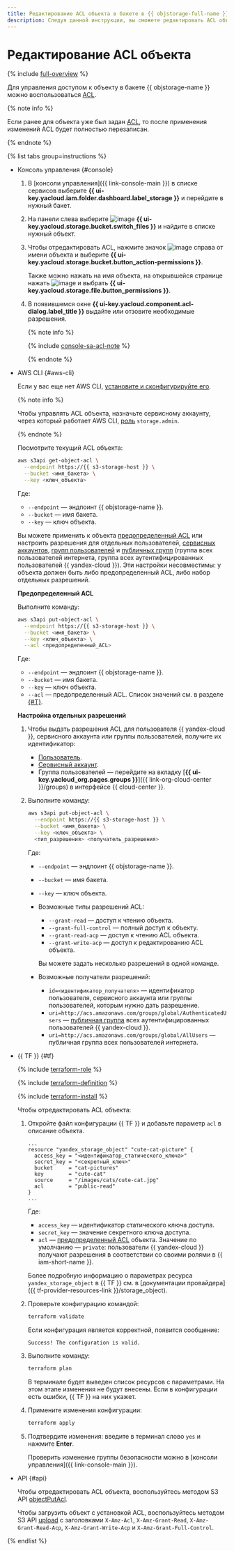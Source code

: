```yaml
---
title: Редактирование ACL объекта в бакете в {{ objstorage-full-name }}
description: Следуя данной инструкции, вы сможете редактировать ACL объекта в бакете в {{ objstorage-name }}.
---
```


# Редактирование ACL объекта

{% include [full-overview](../../../_includes/storage/security/full-overview.md) %}

Для управления доступом к объекту в бакете {{ objstorage-name }} можно воспользоваться [ACL](../../concepts/acl.md).

{% note info %}

Если ранее для объекта уже был задан [ACL](../../concepts/acl.md), то после применения изменений ACL будет полностью перезаписан.

{% endnote %}

{% list tabs group=instructions %}

- Консоль управления {#console}

    1. В [консоли управления]({{ link-console-main }}) в списке сервисов выберите **{{ ui-key.yacloud.iam.folder.dashboard.label_storage }}** и перейдите в нужный бакет.
    1. На панели слева выберите ![image](../../../_assets/console-icons/folder-tree.svg) **{{ ui-key.yacloud.storage.bucket.switch_files }}** и найдите в списке нужный объект.
    1. Чтобы отредактировать ACL, нажмите значок ![image](../../../_assets/console-icons/ellipsis.svg) справа от имени объекта и выберите **{{ ui-key.yacloud.storage.bucket.button_action-permissions }}**.

        Также можно нажать на имя объекта, на открывшейся странице нажать ![image](../../../_assets/console-icons/ellipsis.svg) и выбрать **{{ ui-key.yacloud.storage.file.button_permissions }}**.

    1. В появившемся окне **{{ ui-key.yacloud.component.acl-dialog.label_title }}** выдайте или отзовите необходимые разрешения.

        {% note info %}
  
        {% include [console-sa-acl-note](../../../_includes/storage/console-sa-acl-note.md) %}
  
        {% endnote %}

- AWS CLI {#aws-cli}

  Если у вас еще нет AWS CLI, [установите и сконфигурируйте его](../../tools/aws-cli.md).

  {% note info %}

  Чтобы управлять ACL объекта, назначьте сервисному аккаунту, через который работает AWS CLI, [роль](../../security/index.md#storage-admin) `storage.admin`.

  {% endnote %}



  Посмотрите текущий ACL объекта:

  ```bash
  aws s3api get-object-acl \
    --endpoint https://{{ s3-storage-host }} \
    --bucket <имя_бакета> \
    --key <ключ_объекта>
  ```

  Где:
  * `--endpoint` — эндпоинт {{ objstorage-name }}.
  * `--bucket` — имя бакета.
  * `--key` — ключ объекта.

  Вы можете применить к объекта [предопределенный ACL](../../concepts/acl.md#predefined-acls) или настроить разрешения для отдельных пользователей, [сервисных аккаунтов](../../../iam/concepts/users/service-accounts.md), [групп пользователей](../../../organization/concepts/groups.md) и [публичных групп](../../concepts/acl.md#public-groups) (группа всех пользователей интернета, группа всех аутентифицированных пользователей {{ yandex-cloud }}). Эти настройки несовместимы: у объекта должен быть либо предопределенный ACL, либо набор отдельных разрешений.

  **Предопределенный ACL**

  Выполните команду:

  ```bash
  aws s3api put-object-acl \
    --endpoint https://{{ s3-storage-host }} \
    --bucket <имя_бакета> \
    --key <ключ_объекта> \
    --acl <предопределенный_ACL>
  ```

  Где:

  * `--endpoint` — эндпоинт {{ objstorage-name }}.
  * `--bucket` — имя бакета.
  * `--key` — ключ объекта.
  * `--acl` — предопределенный ACL. Список значений см. в разделе [{#T}](../../concepts/acl.md#predefined-acls).

  **Настройка отдельных разрешений**

  1. Чтобы выдать разрешения ACL для пользователя {{ yandex-cloud }}, сервисного аккаунта или группы пользователей, получите их идентификатор:


      * [Пользователь](../../../iam/operations/users/get.md).
      * [Сервисный аккаунт](../../../iam/operations/sa/get-id.md).
      * Группа пользователей — перейдите на вкладку [**{{ ui-key.yacloud_org.pages.groups }}**]({{ link-org-cloud-center }}/groups) в интерфейсе {{ cloud-center }}.


  1. Выполните команду:

      ```bash
      aws s3api put-object-acl \
        --endpoint https://{{ s3-storage-host }} \
        --bucket <имя_бакета> \
        --key <ключ_объекта> \
        <тип_разрешения> <получатель_разрешения>
      ```

        Где:
        * `--endpoint` — эндпоинт {{ objstorage-name }}.
        * `--bucket` — имя бакета.
        * `--key` — ключ объекта.
        * Возможные типы разрешений ACL:
          * `--grant-read` — доступ к чтению объекта.
          * `--grant-full-control` — полный доступ к объекту.
          * `--grant-read-acp` — доступ к чтению ACL объекта.
          * `--grant-write-acp` — доступ к редактированию ACL объекта.

          Вы можете задать несколько разрешений в одной команде.
        * Возможные получатели разрешений:
          * `id=<идентификатор_получателя>` — идентификатор пользователя, сервисного аккаунта или группы пользователей, которым нужно дать разрешение.
          * `uri=http://acs.amazonaws.com/groups/global/AuthenticatedUsers` — [публичная группа](../../concepts/acl.md#public-groups) всех аутентифицированных пользователей {{ yandex-cloud }}.
          * `uri=http://acs.amazonaws.com/groups/global/AllUsers` — публичная группа всех пользователей интернета.

- {{ TF }} {#tf}

  {% include [terraform-role](../../../_includes/storage/terraform-role.md) %}


  {% include [terraform-definition](../../../_tutorials/_tutorials_includes/terraform-definition.md) %}


  {% include [terraform-install](../../../_includes/terraform-install.md) %}


  Чтобы отредактировать ACL объекта:

  1. Откройте файл конфигурации {{ TF }} и добавьте параметр `acl` в описание объекта.

     ```hcl
     ...
     resource "yandex_storage_object" "cute-cat-picture" {
       access_key = "<идентификатор_статического_ключа>"
       secret_key = "<секретный_ключ>"
       bucket     = "cat-pictures"
       key        = "cute-cat"
       source     = "/images/cats/cute-cat.jpg"
       acl        = "public-read"
     }
     ...
     ```

     Где:
     * `access_key` — идентификатор статического ключа доступа.
     * `secret_key` — значение секретного ключа доступа.
     * `acl` — [предопределенный ACL](../../../storage/concepts/acl.md#predefined-acls) объекта. Значение по умолчанию — `private`: пользователи {{ yandex-cloud }} получают разрешения в соответствии со своими ролями в {{ iam-short-name }}.

     Более подробную информацию о параметрах ресурса `yandex_storage_object` в {{ TF }} см. в [документации провайдера]({{ tf-provider-resources-link }}/storage_object).

  1. Проверьте конфигурацию командой:

     ```bash
     terraform validate
     ```

     Если конфигурация является корректной, появится сообщение:

     ```bash
     Success! The configuration is valid.
     ```

  1. Выполните команду:

     ```bash
     terraform plan
     ```

     В терминале будет выведен список ресурсов с параметрами. На этом этапе изменения не будут внесены. Если в конфигурации есть ошибки, {{ TF }} на них укажет.

  1. Примените изменения конфигурации:

     ```bash
     terraform apply
     ```

  1. Подтвердите изменения: введите в терминал слово `yes` и нажмите **Enter**.

     Проверить изменение группы безопасности можно в [консоли управления]({{ link-console-main }}).

- API {#api}

  Чтобы отредактировать ACL объекта, воспользуйтесь методом S3 API [objectPutAcl](../../s3/api-ref/acl/objectput.md).

  Чтобы загрузить объект с установкой ACL, воспользуйтесь методом S3 API [upload](../../s3/api-ref/object/upload.md) с заголовками `X-Amz-Acl`, `X-Amz-Grant-Read`, `X-Amz-Grant-Read-Acp`, `X-Amz-Grant-Write-Acp` и `X-Amz-Grant-Full-Control`.

{% endlist %}
